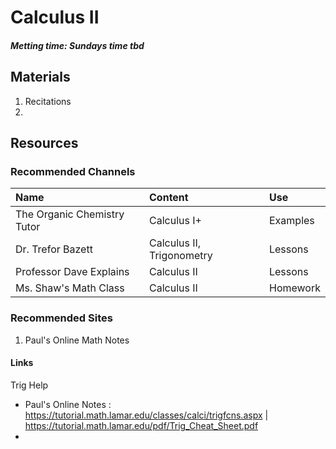 # Calculus II
##### Metting time: Sundays time tbd

## Materials
1. Recitations
2. 

## Resources
### Recommended Channels

| Name | Content | Use |
| :--- | :--- | :--- |
| The Organic Chemistry Tutor | Calculus I+ | Examples |
| Dr. Trefor Bazett | Calculus II, Trigonometry | Lessons 
| Professor Dave Explains| Calculus II | Lessons | |
| Ms. Shaw's Math Class | Calculus II | Homework |


### Recommended Sites
1. Paul's Online Math Notes

#### Links
Trig Help
* Paul's Online Notes : https://tutorial.math.lamar.edu/classes/calci/trigfcns.aspx | https://tutorial.math.lamar.edu/pdf/Trig_Cheat_Sheet.pdf
* 


